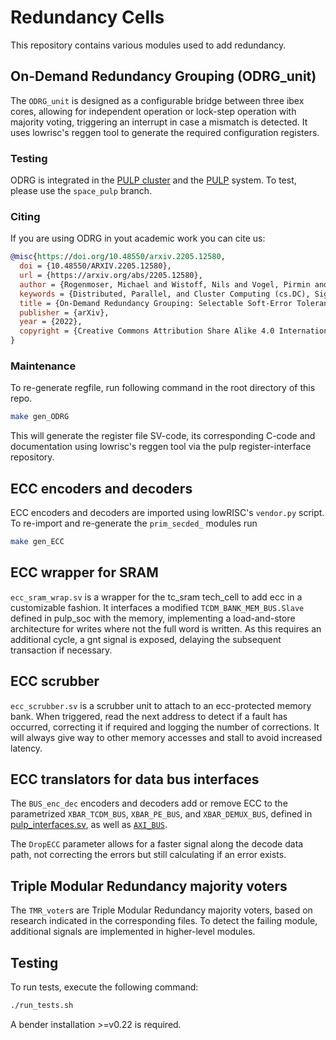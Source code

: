 # Redundancy Cells

This repository contains various modules used to add redundancy.

## On-Demand Redundancy Grouping (ODRG_unit)
The `ODRG_unit` is designed as a configurable bridge between three ibex cores, allowing for independent operation or lock-step operation with majority voting, triggering an interrupt in case a mismatch is detected. It uses lowrisc's reggen tool to generate the required configuration registers.

### Testing
ODRG is integrated in the [PULP cluster](https://github.com/pulp-platform/pulp_cluster/tree/space_pulp) and the [PULP](https://github.com/pulp-platform/pulp/tree/space_pulp) system. To test, please use the `space_pulp` branch.

### Citing
If you are using ODRG in yout academic work you can cite us:
```BibTeX
@misc{https://doi.org/10.48550/arxiv.2205.12580,
  doi = {10.48550/ARXIV.2205.12580},
  url = {https://arxiv.org/abs/2205.12580},
  author = {Rogenmoser, Michael and Wistoff, Nils and Vogel, Pirmin and Gürkaynak, Frank and Benini, Luca},
  keywords = {Distributed, Parallel, and Cluster Computing (cs.DC), Signal Processing (eess.SP), FOS: Computer and information sciences, FOS: Computer and information sciences, FOS: Electrical engineering, electronic engineering, information engineering, FOS: Electrical engineering, electronic engineering, information engineering},
  title = {On-Demand Redundancy Grouping: Selectable Soft-Error Tolerance for a Multicore Cluster},
  publisher = {arXiv},
  year = {2022},
  copyright = {Creative Commons Attribution Share Alike 4.0 International}
}
```

### Maintenance

To re-generate regfile, run following command in the root directory of this repo.
```bash
make gen_ODRG
```
This will generate the register file SV-code, its corresponding C-code and documentation using lowrisc's reggen tool via the pulp register-interface repository.

## ECC encoders and decoders
ECC encoders and decoders are imported using lowRISC's `vendor.py` script. To re-import and re-generate the `prim_secded_` modules run
```bash
make gen_ECC
```

## ECC wrapper for SRAM
`ecc_sram_wrap.sv` is a wrapper for the tc_sram tech_cell to add ecc in a customizable fashion. It interfaces a modified `TCDM_BANK_MEM_BUS.Slave` defined in pulp_soc with the memory, implementing a load-and-store architecture for writes where not the full word is written. As this requires an additional cycle, a gnt signal is exposed, delaying the subsequent transaction if necessary.

## ECC scrubber
`ecc_scrubber.sv` is a scrubber unit to attach to an ecc-protected memory bank. When triggered, read the next address to detect if a fault has occurred, correcting it if required and logging the number of corrections. It will always give way to other memory accesses and stall to avoid increased latency.

## ECC translators for data bus interfaces
The `BUS_enc_dec` encoders and decoders add or remove ECC to the parametrized `XBAR_TCDM_BUS`, `XBAR_PE_BUS`, and `XBAR_DEMUX_BUS`, defined in [pulp_interfaces.sv](https://github.com/micprog/pulp_soc/blob/ibex_update/rtl/components/pulp_interfaces.sv), as well as [`AXI_BUS`](https://github.com/pulp-platform/axi).

The `DropECC` parameter allows for a faster signal along the decode data path, not correcting the errors but still calculating if an error exists.

## Triple Modular Redundancy majority voters
The `TMR_voter`s are Triple Modular Redundancy majority voters, based on research indicated in the corresponding files. To detect the failing module, additional signals are implemented in higher-level modules.

## Testing
To run tests, execute the following command:
```bash
./run_tests.sh
```

A bender installation >=v0.22 is required.
